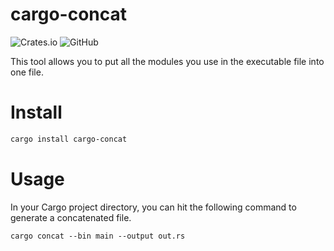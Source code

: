 # cargo-concat

![Crates.io](https://img.shields.io/crates/v/cargo-concat)
![GitHub](https://img.shields.io/github/license/kenkoooo/cargo-concat)

This tool allows you to put all the modules you use in the executable file into one file.

# Install

```sh
cargo install cargo-concat
```

# Usage

In your Cargo project directory, you can hit the following command to generate a concatenated file.

```
cargo concat --bin main --output out.rs
```

